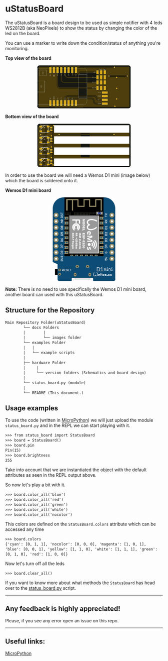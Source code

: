 # uStatusBoard
The uStatusBoard is a board design to be used as simple notifier with 4 leds WS2812B (aka NeoPixels) to show the status
by changing the color of the led on the board.

You can use a marker to write down the condition/status of anything you're monitoring.

**Top view of the board**

<p align="center">
<img src="./docs/images/bottom_v01.jpg" alt="Top View of the board"  width="300"/>
</p>

**Bottom view of the board**

<p align="center">
<img src="./docs/images/top_v01.jpg" alt="Bottom view of the board"  width="300"/>
</p>

In order to use the board we will need a Wemos D1 mini (image below) which the board is soldered onto it.

**Wemos D1 mini board**

<p align="center">
<img src="./docs/images/wemos_d1_mini.png" alt="Wemos d1 mini board"  width="200"/>
</p>


**Note:** There is no need to use specifically the Wemos D1 mini board, another board can used with this uStatusBoard.


## Structure for the Repository

```
Main Repository Folder(uStatusBoard)
        └── docs Folders
        |        |
        |        └── images folder
        └── examples Folder
        |   |
        |   └── example scripts
        |     
        ├── hardware Folder
        |     |
        |     └── version folders (Schematics and board design)
        |
        └── status_board.py (module)
        |
        └── README (This document.)
```

## Usage examples
To use the code (written in [MicroPython](https://micropython.org/)) we will just upload the module `status_board.py` and in the REPL we can start playing with it.

```console
>>> from status_board import StatusBoard
>>> board = StatusBoard()
>>> board.pin
Pin(15)
>>> board.brightness
255
```

Take into account that we are instantiated the object with the default attributes as seen in the REPL output above.

So now let's play a bit with it.

```console
>>> board.color_all('blue')
>>> board.color_all('red')
>>> board.color_all('green')
>>> board.color_all('white')
>>> board.color_all('nocolor')
```

This colors are defined on the `StatusBoard.colors` attribute which can be accessed any time

```console
>>> board.colors
{'cyan': [0, 1, 1], 'nocolor': [0, 0, 0], 'magenta': [1, 0, 1], 'blue': [0, 0, 1], 'yellow': [1, 1, 0], 'white': [1, 1, 1], 'green': [0, 1, 0], 'red': [1, 0, 0]}
```

Now let's turn off all the leds

```console
>>> board.clear_all()
```

If you want to know more about what methods the `StatusBoard` has head over to the [status_board.py](./status_board.py) script.

___
## Any feedback is highly appreciated! 

Please, if you see any error open an issue on this repo.

___
## Useful links:

[MicroPython](https://micropython.org/)
